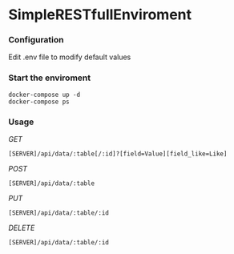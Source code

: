 # SimpleRESTfullEnviroment

### Configuration
Edit .env file to modify default values

### Start the enviroment
```
docker-compose up -d
docker-compose ps
```

### Usage
*GET*
```
[SERVER]/api/data/:table[/:id]?[field=Value][field_like=Like]
```

*POST*
```
[SERVER]/api/data/:table
```

*PUT*
```
[SERVER]/api/data/:table/:id
```

*DELETE*
```
[SERVER]/api/data/:table/:id
```

